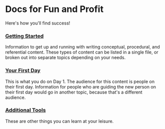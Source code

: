 # Docs for Fun and Profit

Here's how you'll find success!

### [Getting Started](docs/getting-started.md)

Information to get up and running with writing conceptual, procedural, and referential content. These types of content can be listed in a single file, or broken out into separate topics depending on your needs.

### [Your First Day](docs/your-first-day.md)

This is what you do on Day 1. The audience for this content is people on their first day. Information for people who are guiding the new person on their first day would go in another topic, because that's a different audience.

### [Additional Tools](docs/additional-tools.md)

These are other things you can learn at your leisure.
